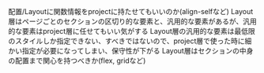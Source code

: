 配置/Layoutに関数情報をprojectに持たせてもいいのか(align-selfなど)
Layout層はページごとのセクションの区切り的な要素と、汎用的な要素があるが、汎用的な要素はproject層に任せてもいい気がする
Layout層の汎用的な要素は最低限のスタイルしか指定できない、すべきではないので、project層で使った時に細かい指定が必要になってしまい、保守性が下がる
Layout層はセクションの中身の配置まで関心を持つべきか(flex, gridなど)